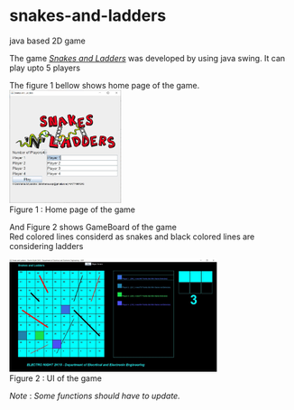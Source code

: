 # snakes-and-ladders
java based 2D game


The game *[Snakes and Ladders](https://github.com/DarshanaUOP/snakes-and-ladders/blob/master/out/artifacts/paintHelp_jar/paintHelp.jar)* was developed by using java swing.
It can play upto 5 players 

The figure 1 bellow shows home page of the game.<br/>
<img src="src/example/snl.JPG" height = 200><br/>
Figure 1 : Home page of the game<br/>

And Figure 2 shows GameBoard of the game<br/>
Red colored lines considerd as snakes and black colored lines are considering ladders<br/>

<img src="src/example/snl_ui.JPG" height = 200 ><br/>
Figure 2 : UI of the game <br/>

*Note* : _Some functions should have to update._
